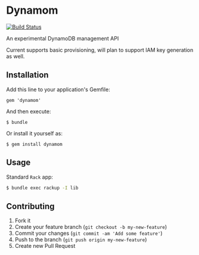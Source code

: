 # Dynamom

[![Build Status](https://secure.travis-ci.org/gorsuch/dynamom.png)](http://travis-ci.org/gorsuch/dynamom)

An experimental DynamoDB management API

Current supports basic provisioning, will plan to support IAM key generation as well.

## Installation

Add this line to your application's Gemfile:

    gem 'dynamom'

And then execute:

    $ bundle

Or install it yourself as:

    $ gem install dynamom

## Usage

Standard `Rack` app:

```bash
$ bundle exec rackup -I lib
```

## Contributing

1. Fork it
2. Create your feature branch (`git checkout -b my-new-feature`)
3. Commit your changes (`git commit -am 'Add some feature'`)
4. Push to the branch (`git push origin my-new-feature`)
5. Create new Pull Request
